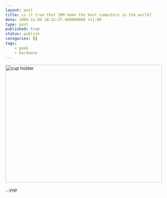 ```yaml
---
layout: post
title: is it true that IBM make the best computers in the world?
date: 2009-11-09 18:22:37.000000000 +11:00
type: post
published: true
status: publish
categories: []
tags:
    - geek
    - hardware
---
```


<p><a href="http://www.notionparallax.co.uk/wordpress/wp-content/uploads/2009/11/cup-holder.jpg"><img class="alignnone size-full wp-image-333" title="cup holder" src="{{ site.baseurl }}/assets/cup-holder.jpg" alt="cup holder" width="490" height="368" /></a></p>
<p>...yup</p>

